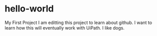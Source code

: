 # hello-world
My First Project
I am editting this project to learn about github.
I want to learn how this will eventually work with UiPath.
I like dogs.
